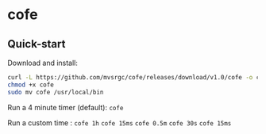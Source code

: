 # cofe

## Quick-start
Download and install:
```bash
curl -L https://github.com/mvsrgc/cofe/releases/download/v1.0/cofe -o cofe
chmod +x cofe
sudo mv cofe /usr/local/bin
```

Run a 4 minute timer (default):
`cofe`

Run a custom time :
`cofe 1h`
`cofe 15ms`
`cofe 0.5m`
`cofe 30s`
`cofe 15ms`
